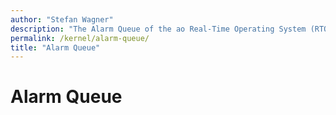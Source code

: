 ```yaml
---
author: "Stefan Wagner"
description: "The Alarm Queue of the ao Real-Time Operating System (RTOS)."
permalink: /kernel/alarm-queue/
title: "Alarm Queue"
---
```


# Alarm Queue
